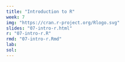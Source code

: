 ```yaml
---
title: "Introduction to R"
week: 7
img: "https://cran.r-project.org/Rlogo.svg"
slides: "07-intro-r.html"
r: "07-intro-r.R"
rmd: "07-intro-r.Rmd"
lab:
sol:
---
```

